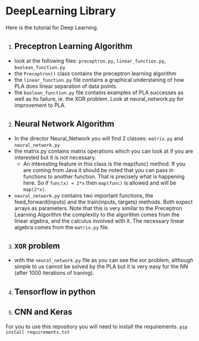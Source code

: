 # DeepLearning Library
Here is the tutorial for Deep Learning.
1. ## Preceptron Learning Algorithm
  - look at the following files: `preceptron.py`, `linear_function.py`, `boolean_function.py`
  - the `Preceptron()` class contains the preceptron learning algorithm
  - the `linear_function.py` file contains a graphical understaning of how PLA does linear separation of data points.
  - the `boolean_function.py` file contains examples of PLA successes as well as
  its failure, ie. the XOR problem. Look at neural_network.py for improvement to PLA.
2. ## Neural Network Algorithm
  - In the director Neural_Network you will find 2 classes: `matrix.py` and `neural_network.py`
  - the matrix.py contains matrix operations which you can look at if you are interested but it is not necessary.
    - An interesting feature in this class is the map(func) method. If you are coming from Java it should be noted that you can pass in functions to another function. That is precisely what is happening here. So if `func(x) = 2*x` then `map(func)` is allowed and will be `map(2*x)`.
  - `neural_network.py` contains two important functions, the feed_forward(inputs) and the train(inputs, targets) methods. Both expect arrays as parameters. Note that this is very similar to the Preceptron Learning Algorithm the complexity to the algorithm comes from the linear algebra, and the calculus involved with it. The necessary linear algebra comes from the `matrix.py` file.
3. ## `XOR` problem
  - with the `neural_network.py` file as you can see the xor problem, although simple to us cannot be solved by the PLA but it is very easy for the NN (after 1000 iterations of traning).
4. ## Tensorflow in python
5. ## CNN and Keras

For you to use this repository you will need to install the requirements.
`pip install requirements.txt`
